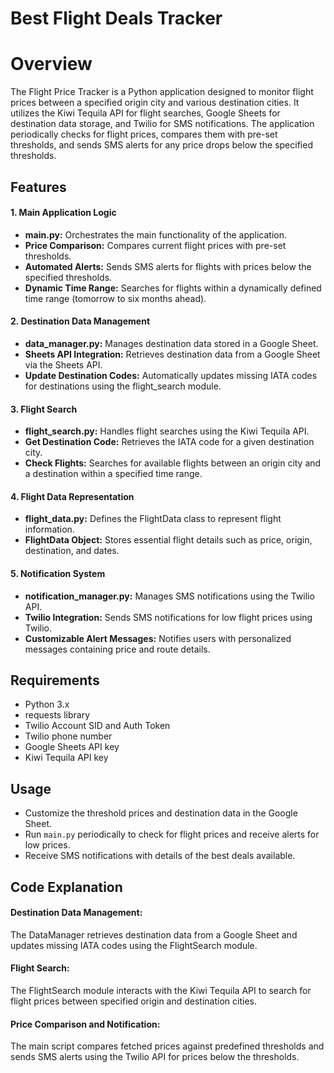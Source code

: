 # Best Flight Deals Tracker
# Overview
The Flight Price Tracker is a Python application designed to monitor flight prices between a specified origin city and various destination cities. It utilizes the Kiwi Tequila API for flight searches, Google Sheets for destination data storage, and Twilio for SMS notifications. The application periodically checks for flight prices, compares them with pre-set thresholds, and sends SMS alerts for any price drops below the specified thresholds.

## Features
#### 1. Main Application Logic
- **main.py:** Orchestrates the main functionality of the application.
- **Price Comparison:** Compares current flight prices with pre-set thresholds.
- **Automated Alerts:** Sends SMS alerts for flights with prices below the specified thresholds.
- **Dynamic Time Range:** Searches for flights within a dynamically defined time range (tomorrow to six months ahead).

#### 2. Destination Data Management
- **data_manager.py:** Manages destination data stored in a Google Sheet.
- **Sheets API Integration:** Retrieves destination data from a Google Sheet via the Sheets API.
- **Update Destination Codes:** Automatically updates missing IATA codes for destinations using the flight_search module.

#### 3. Flight Search
- **flight_search.py:** Handles flight searches using the Kiwi Tequila API.
- **Get Destination Code:** Retrieves the IATA code for a given destination city.
- **Check Flights:** Searches for available flights between an origin city and a destination within a specified time range.


#### 4. Flight Data Representation
- **flight_data.py:** Defines the FlightData class to represent flight information.
- **FlightData Object:** Stores essential flight details such as price, origin, destination, and dates.

#### 5. Notification System
- **notification_manager.py:** Manages SMS notifications using the Twilio API.
- **Twilio Integration:** Sends SMS notifications for low flight prices using Twilio.
- **Customizable Alert Messages:** Notifies users with personalized messages containing price and route details.

## Requirements
- Python 3.x
- requests library
- Twilio Account SID and Auth Token
- Twilio phone number
- Google Sheets API key
- Kiwi Tequila API key

## Usage
- Customize the threshold prices and destination data in the Google Sheet.
- Run `main.py` periodically to check for flight prices and receive alerts for low prices.
- Receive SMS notifications with details of the best deals available.

## Code Explanation
#### Destination Data Management:
The DataManager retrieves destination data from a Google Sheet and updates missing IATA codes using the FlightSearch module.

#### Flight Search:
The FlightSearch module interacts with the Kiwi Tequila API to search for flight prices between specified origin and destination cities.

#### Price Comparison and Notification:
The main script compares fetched prices against predefined thresholds and sends SMS alerts using the Twilio API for prices below the thresholds.
